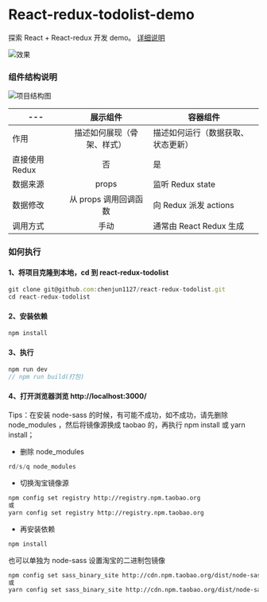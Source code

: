 # React-redux-todolist-demo

探索 React + React-redux 开发 demo。
[详细说明](http://cn.redux.js.org/docs/basics/UsageWithReact.html)

![效果](/static/img/pic.gif)

### 组件结构说明

![项目结构图](/static/img/结构说明.png)

| ---            |          展示组件          | 容器组件                           |
| -------------- | :------------------------: | ---------------------------------- |
| 作用           | 描述如何展现（骨架、样式） | 描述如何运行（数据获取、状态更新） |
| 直接使用 Redux |             否             | 是                                 |
| 数据来源       |           props            | 监听 Redux state                   |
| 数据修改       |   从 props 调用回调函数    | 向 Redux 派发 actions              |
| 调用方式       |            手动            | 通常由 React Redux 生成            |

### 如何执行

#### 1、将项目克隆到本地，cd 到 react-redux-todolist

```javascript
git clone git@github.com:chenjun1127/react-redux-todolist.git
cd react-redux-todolist
```

#### 2、安装依赖

```javascript
npm install
```

#### 3、执行

```javascript
npm run dev
// npm run build(打包)
```

#### 4、打开浏览器浏览 http://localhost:3000/

Tips：在安装 node-sass 的时候，有可能不成功，如不成功，请先删除 node_modules ，然后将镜像源换成 taobao 的，再执行 npm install 或 yarn install；

-   删除 node_modules

```javascript
rd/s/q node_modules
```

-   切换淘宝镜像源

```bash
npm config set registry http://registry.npm.taobao.org
或
yarn config set registry http://registry.npm.taobao.org
```

-   再安装依赖

```bash
npm install
```

也可以单独为 node-sass 设置淘宝的二进制包镜像

```bash
npm config set sass_binary_site http://cdn.npm.taobao.org/dist/node-sass -g
或
yarn config set sass_binary_site http://cdn.npm.taobao.org/dist/node-sass -g
```
